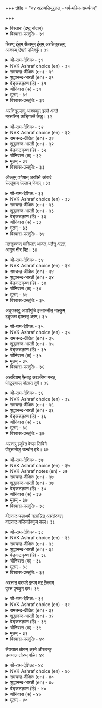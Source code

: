 +++
title = "०४ अऱन्वलियुऱुत्तल् - धर्म-महिम-समर्थनम्"

+++

<details><summary>विस्तारः (द्रष्टुं नोद्यम्)</summary>

धर्म-महिम-समर्थनम्॥

धार्मिकैर् यति-वरैर् महात्मभिर् उपदिष्टे ऐहिक-पुरुषार्थ-त्रये  
अर्थकामवन् न भवति धर्मः,  
यतस् स ऐहिक-फलानाम् आमुष्मिक-स्वर्ग-फलस्य मोक्षस्य च साधनं भवति ।  
अतस् तन् महिमानुवर्णनम् अत्राधिकारे।
</details>


<details open><summary>विश्वास-प्रस्तुतिः - ३१</summary>

सिऱप्पु ईऩुम् सॆल्वमुम् ईऩुम् अऱत्तिऩूउङ्गु  
आक्कम् ऎवऩो उयिर्क्कु। ३१  
</details>

<details><summary>श्री-राम-देशिकः - ३१</summary>

धर्मात् सञ्जायते कीर्तिः  
धर्माद् **उत्पद्यते** धनम् ।  
धर्माद् अप्य् अधिकं वस्तु  
प्राणिनां किं नु वर्तते ॥ ३१॥
</details>

<details><summary>NVK Ashraf choice (en) - ३१</summary>

००३१  
What gain greater than virtue can a living man obtain,  
Which yields fame and fortune?  
(G.U. Pope), (K. Kannan)  
</details>

<details><summary>रामचन्द्र-दीक्षितः (en) - ३१</summary>

31\. ciṟappu īṉum; celvamum īṉum; aṟattiṉ ūuṅku  
ākkam evaṉō, uyirkku.

31\. Is there anything higher in life than Dharma? It secures glory and wealth.  
</details>

<details><summary>शुद्धानन्द-भारती (en) - ३१</summary>

1\. சிறப்புஈனும்; செல்வமும் ஈனும்; அறத்தினுஉங்கு  
ஆக்கம் எவனோ உயிர்க்கு  
From virtue weal and wealth outflow;  
What greater good can mankind know?         31  
</details>

<details><summary>वेङ्कटकृष्ण (हि) - ३१</summary>

31
मोक्षप्रद तो धर्म है, धन दे वही अमेय ।  
उससे बढ़ कर जीव को, है क्या कोई श्रेय ॥
</details>

<details><summary>श्रीनिवास (क) - ३१</summary>

31. श्रेयस्सु मत्तु ऐश्वर्यवन्नु तरुव धर्मक्किन्त मिगिलाद भाग्य एनुण्टु ई बाळिनल्लि?

</details>

<details><summary>मूलम् - ३१</summary>

सिऱप्पु ईऩुम् सॆल्वमुम् ईऩुम् अऱत्तिऩूउङ्गु  
आक्कम् ऎवऩो उयिर्क्कु। ३१  
</details>

<details open><summary>विश्वास-प्रस्तुतिः - ३२</summary>

अऱत्तिऩूउङ्गु आक्कमुम् इल्लै अदऩै  
मऱत्तलिऩ् ऊङ्गिल्लै केडु। ३२  
</details>

<details><summary>श्री-राम-देशिकः - ३२</summary>

धर्मानुष्ठान-विभवात्  
देहिनां **आयते** सुखम् ।  
धर्माणाम् अननुष्ठानाद्  
अनिष्टं **सम्भवेद्** इह ॥ ३२॥
</details>

<details><summary>NVK Ashraf choice (en) - ३२</summary>

००३२  
There is no greater gain than virtue.  
No surer path to ruin than its neglect.  
(Norman Cutler)  
</details>

<details><summary>रामचन्द्र-दीक्षितः (en) - ३२</summary>

32\. aṟattiṉ ūuṅku ākkamum illai; ataṉai  
maṟattaliṉ ūṅku illai kēṭu.

32\. Nothing is higher than Dharma; to forget it is wrought with greatest evil.  
</details>

<details><summary>शुद्धानन्द-भारती (en) - ३२</summary>

2\. அறத்தின் ஊங்கு ஆக்கமும் இல்லை; அதனை  
மறத்தலின் ஊங்குஇல்லை கேடு  
Virtue enhances joy and gain;  
Forsaking it is fall and pain.         32  
</details>

<details><summary>वेङ्कटकृष्ण (हि) - ३२</summary>

32
बढ़ कर कहीं सुधर्म से, अन्य न कुछ भी श्रेय ।  
भूला तो उससे बड़ा, और न कुछ अश्रेय ॥
</details>

<details><summary>श्रीनिवास (क) - ३२</summary>

32. धर्मक्किन्त मिगिलाद सम्पत्तु इल्ल ; अदन्नु मरॆयुवुदरिन्द मिगिलाद केडू इल्ल.

</details>

<details><summary>मूलम् - ३२</summary>

अऱत्तिऩूउङ्गु आक्कमुम् इल्लै अदऩै  
मऱत्तलिऩ् ऊङ्गिल्लै केडु। ३२  
</details>

<details open><summary>विश्वास-प्रस्तुतिः - ३३</summary>

ऒल्लुम् वगैयाऩ् अऱविऩै ओवादे  
सॆल्लुंवाय् ऎल्लाञ् जॆयल्। ३३  
</details>

<details><summary>श्री-राम-देशिकः - ३३</summary>

मनो-वाक्-काय-करणैः  
धर्म-कार्ये यथा-विधि ।  
**कर्तव्यं** स्यात् यथा-शक्ति  
समयस्यानुरोधतः ॥ ३३॥
</details>

<details><summary>NVK Ashraf choice (en) - ३३</summary>

००३३  
The right thing to do is to be righteous  
At all places and all times. *  
(K. Kannan)  
</details>

<details><summary>रामचन्द्र-दीक्षितः (en) - ३३</summary>

33\. ollum vakaiyāṉ aṟaviṉai ōvātē  
cellum vāy ellām ceyal.

33\. Avail yourself of all opportunities. Do not cease from practising Dharma on all possible occasions to the best of your ability.  
</details>

<details><summary>शुद्धानन्द-भारती (en) - ३३</summary>

3\. ஒல்லும் வகையான் அறவினை ஓவாதே  
செல்லும்வா யெல்லாஞ் செயல்  
Perform good deeds as much you can  
Always and everywhere, o man!         33  
</details>

<details><summary>वेङ्कटकृष्ण (हि) - ३३</summary>

33
यथाशक्ति करना सदा, धर्मयुक्त ही कर्म ।  
तन से मन से वचन से, सर्व रीती से धर्म  ।  
</details>

<details><summary>श्रीनिवास (क) - ३३</summary>

33. उचितवाद मार्गगळिन्द, सल्लतक्क ऎडगळल्लॆल्ल धर्मकार्यवन्नु बिडदॆ आचरिसिकॊण्डु बरबेकु.

</details>

<details><summary>मूलम् - ३३</summary>

ऒल्लुम् वगैयाऩ् अऱविऩै ओवादे  
सॆल्लुंवाय् ऎल्लाञ् जॆयल्। ३३  
</details>

<details open><summary>विश्वास-प्रस्तुतिः - ३४</summary>

मऩत्तुक्कण् मासिलऩ् आदल् अऩैत्तु अऱऩ्  
आगुल नीर पिऱ। ३४  
</details>

<details><summary>श्री-राम-देशिकः - ३४</summary>

यत् **कृतं** शुद्ध-मनसा  
स धर्म इति **कथ्यते** ।  
हृच्-छुद्धि-रहितं कर्म  
केवलाडम्बरार्थकम् ॥ ३४॥
</details>

<details><summary>NVK Ashraf choice (en) - ३४</summary>

००३४  
A blemishless mind is the basis of all virtue.  
Everything else is empty show.  
(S.M. Diaz)  
</details>

<details><summary>रामचन्द्र-दीक्षितः (en) - ३४</summary>

34\. maṉattukkaṇ mācu ilaṉ ātal; aṉaittu aṟaṉ;  
ākula nīra, piṟa.

34\. Be pure in mind. That is Dharma. All else is but pompous show.  
</details>

<details><summary>शुद्धानन्द-भारती (en) - ३४</summary>

4\. மனத்துக்கண் மாசிலன் ஆதல்; அனைத்துஅறன்;  
ஆகுல நீர பிற  
In spotless mind virtue is found  
And not in show and swelling sound.         34  
</details>

<details><summary>वेङ्कटकृष्ण (हि) - ३४</summary>

34
मन का होना मल रहित, इतना ही है धर्म ।  
बाकी सब केवल रहे, ठाट-बाट के कर्म ॥
</details>

<details><summary>श्रीनिवास (क) - ३४</summary>

34. मनदल्लि निर्मलनादरॆ अदे धर्म ; मत्तॆल्लवू बरिय आडम्बर.

</details>

<details><summary>मूलम् - ३४</summary>

मऩत्तुक्कण् मासिलऩ् आदल् अऩैत्तु अऱऩ्  
आगुल नीर पिऱ। ३४  
</details>

<details open><summary>विश्वास-प्रस्तुतिः - ३५</summary>

अऴुक्काऱु अवावॆगुळि इऩ्ऩाच्चॊल् नाऩ्कुम्  
इऴुक्का इयऩ्ऱतु अऱम्। ३५  
</details>

<details><summary>श्री-राम-देशिकः - ३५</summary>

क्रोधो लोभः कठोरोक्तिर्  
असूयेति चतुर्विधान् ।  
दोषान् विना **कृते कार्ये**  
धर्म इत्य् **उच्यते** बुधैः ॥ ३५॥
</details>

<details><summary>NVK Ashraf choice (en) - ३५</summary>

००३५  
Envy, greed, wrath and harsh words:  
These four avoided is virtue.  
(P.S. Sundaram)  
</details>

<details><summary>रामचन्द्र-दीक्षितः (en) - ३५</summary>

35\. aḻukkāṟu, avā, vekuḷi, iṉṉāc col, nāṉkum  
iḻukkā iyaṉṟatu-aṟam.

35\. That course of conduct that steers clear of every desire, wrath, and offensive speech — is alone Dharma.  
</details>

<details><summary>शुद्धानन्द-भारती (en) - ३५</summary>

5\. அழுக்காறு அவாவெகுளி இன்னாச்சொல் நான்கும்  
இழுக்கா இயன்றது அறம்  
Four ills eschew and virtue reach,  
Lust, anger, envy, evil-speech.         35  
</details>

<details><summary>वेङ्कटकृष्ण (हि) - ३५</summary>

35
क्रोध लोभ फिर कटुवचन, और जलन ये चार ।  
इनसे बच कर जो हुआ, वही धर्म का सार ॥
</details>

<details><summary>श्रीनिवास (क) - ३५</summary>

35. असूयॆ, अळियासॆ, कोप, मनस्सु नोयुव मातु ई नाल्कन्नु तॊरॆदु बिडुवुदे धर्म.

</details>

<details><summary>मूलम् - ३५</summary>

अऴुक्काऱु अवावॆगुळि इऩ्ऩाच्चॊल् नाऩ्कुम्  
इऴुक्का इयऩ्ऱतु अऱम्। ३५  
</details>

<details open><summary>विश्वास-प्रस्तुतिः - ३६</summary>

अऩ्ऱऱिवाम् ऎऩ्ऩादु अऱञ्जॆय्ग मऱ्ऱतु  
पॊऩ्ऱुङ्गाल् पॊऩ्ऱात् तुणै। ३६  
</details>

<details><summary>श्री-राम-देशिकः - ३६</summary>

पश्चाद् इति मतिं त्यक्त्वा  
बाल्ये धर्मे **वितन्वतः** ।  
स धर्मो मृत्यु-कालेऽपि  
स्थितः **साह्यकरो भवेत्** ॥ ३६॥
</details>

<details><summary>NVK Ashraf choice (en) - ३६</summary>

००३६  
Defer not virtue but practice now.  
At the dying hour she will be your undying friend. *  
(W.H. Drew and J. Lazarus)  
</details>

<details><summary>रामचन्द्र-दीक्षितः (en) - ३६</summary>

36\. 'aṉṟu aṟivām' eṉṉātu, aṟam ceyka; maṟṟu atu  
poṉṟuṅkāl poṉṟāt tuṇai.

36\. Do not postpone doing Dharma. Do it now. For it will be a never failing friend at your death.  
</details>

<details><summary>शुद्धानन्द-भारती (en) - ३६</summary>

6\. அன்றறிவாம் என்னாது அறஞ்செய்க மற்றது  
பொன்றுங்கால் பொன்றாத் துணை  
Do good enow; defer it not  
A deathless aid in death if sought.         36  
</details>

<details><summary>वेङ्कटकृष्ण (हि) - ३६</summary>

36
'बाद करें मरते समय', सोच न यों, कर धर्म ।  
जान जाय जब छोड़ तन, चिर संगी है धर्म ॥
</details>

<details><summary>श्रीनिवास (क) - ३६</summary>

36. धर्मवन्नु मुन्दॆ ऎन्दादरू आचरिसिदरायितु ऎन्दु उपेक्षिसदॆ, इन्दे कैगॊळ्ळबेकु ; अदे मरण कालक्कॆ नॆलॆयाद आधार.

</details>

<details><summary>मूलम् - ३६</summary>

अऩ्ऱऱिवाम् ऎऩ्ऩादु अऱञ्जॆय्ग मऱ्ऱतु  
पॊऩ्ऱुङ्गाल् पॊऩ्ऱात् तुणै। ३६  
</details>

<details open><summary>विश्वास-प्रस्तुतिः - ३७</summary>

अऱत्ताऱु इदुवॆऩ वेण्डा सिविगै  
पॊऱुत्ताऩोडु ऊर्न्दाऩ् इडै। ३७  
</details>

<details><summary>श्री-राम-देशिकः - ३७</summary>

शिबिका-वाहकं **दृष्ट्वा**  
तत्रत्यञ् च **समक्षतः** ।  
धर्म-प्रभावे +++(पूर्व-जन्म-कर्मानुमानेन)+++ सुज्ञेये  
कुतः शास्त्रं, कुतः श्रुतिः ॥ ३७॥ +++(5)+++
</details>

<details><summary>NVK Ashraf choice (en) - ३७</summary>

००३७  
Inquiring about virtues' benefits? See that between  
The rider and bearer of a palanquin. *  
(Satguru Subramuniyaswami), (M.S. Poornalingam Pillai)  
</details>

<details><summary>NVK Ashraf notes (en) - ३७</summary>

३७. (V.V.S. Aiyar)'s translation would explain this better: "Ask me not, What will it profit a man if he is righteous? Look at the bearer of the palanquin and him that rideth on it."
</details>

<details><summary>रामचन्द्र-दीक्षितः (en) - ३७</summary>

37\. 'aṟattu āṟu itu' eṉa vēṇṭā; civikai  
poṟuttāṉoṭu ūrntāṉ iṭai.

37\. Why search for the fruits of Dharma? Behold the one in the palanquin and the palanquin-bearer.  
</details>

<details><summary>शुद्धानन्द-भारती (en) - ३७</summary>

7\. அறத்தாறு இதுஎன வேண்டா சிவிகை  
பொறுத்தானோடு ஊர்ந்தான் இடை  
Litter-bearer and rider say  
Without a word, the fortune's way.         37  
</details>

<details><summary>वेङ्कटकृष्ण (हि) - ३७</summary>

37
धर्म-कर्म के सुफल का, क्या चाहिये प्रमाण ।  
शिविकारूढ़, कहार के, अंतर से तू जान ॥
</details>

<details><summary>श्रीनिवास (क) - ३७</summary>

37. धर्मद फल इदॆन्दु व्यर्थवागि वर्णिसबेड. पल्लक्कि हॊरुववनल्लि मत्तु पल्लक्कियल्लि कुळितिरुववनल्लि नोडु.

</details>

<details><summary>मूलम् - ३७</summary>

अऱत्ताऱु इदुवॆऩ वेण्डा सिविगै  
पॊऱुत्ताऩोडु ऊर्न्दाऩ् इडै। ३७  
</details>

<details open><summary>विश्वास-प्रस्तुतिः - ३८</summary>

वीऴ्नाळ् पडाअमै नऩ्ऱाऱ्ऱिऩ् अह्दॊरुवऩ्  
वाऴ्नाळ् वऴियडैक्कुम् कल्। ३८  
</details>

<details><summary>श्री-राम-देशिकः - ३८</summary>

अनुस्यूततया धर्म-  
कार्ये जन्मनि यत् **कृतम्** ।  
तत् पुनर्-जन्म-मार्गस्य  
**निरोधक-शिलायते** ॥ ३८॥
</details>

<details><summary>NVK Ashraf choice (en) - ३८</summary>

००३८  
The good you do without wasting a day  
Is the stone that blocks the way to rebirth. *  
(P.S. Sundaram)  
</details>

<details><summary>रामचन्द्र-दीक्षितः (en) - ३८</summary>

38\. vīḻ nāḷ paṭāamai naṉṟu āṟṟiṉ, aḵtu oruvaṉ  
vāḻ nāḷ vaḻi aṭaikkum kal.

38\. If one were to practise righteousness every day it would be the stone that blocks the way to re-birth.  
</details>

<details><summary>शुद्धानन्द-भारती (en) - ३८</summary>

8\. வீழ்நாள் படாஅமை நன்றாற்றின் அஃதொருவன்  
வாழ்நாள் வழியடைக்குங் கல்  
Like stones that block rebirth and pain  
Are doing good and good again.         38  
</details>

<details><summary>वेङ्कटकृष्ण (हि) - ३८</summary>

38
बिना गँवाए व्यर्थ दिन, खूब करो यदि धर्म ।  
जन्म-मार्ग को रोकता, शिलारूप वह धर्म ॥
</details>

<details><summary>श्रीनिवास (क) - ३८</summary>

38. दिनवॊन्दू व्यर्थमाडदन्तॆ सद्दर्मवन्नु कैगॊण्डरॆ अदु ऒब्बन मरु हुट्टु इल्लदन्तॆ माडुत्तदॆ. अवन मरुहुट्टिन हादियल्लि अदु अड्डवागिट्ट कल्लिनन्तॆ नॆरवागुत्तदॆ.

</details>

<details><summary>मूलम् - ३८</summary>

वीऴ्नाळ् पडाअमै नऩ्ऱाऱ्ऱिऩ् अह्दॊरुवऩ्  
वाऴ्नाळ् वऴियडैक्कुम् कल्। ३८  
</details>

<details open><summary>विश्वास-प्रस्तुतिः - ३९</summary>

अऱत्ताऩ् वरुवदे इऩ्पम् मऱ् ऱॆल्लाम्  
पुऱत्त पुगऴुम् इल। ३९  
</details>

<details><summary>श्री-राम-देशिकः - ३९</summary>

यल् **लब्धं** धर्म-मार्गेण  
तद् एव **सुखम् इष्यते** ।  
अ-धर्माद् वस्तु यत् **प्राप्तं**  
न सा कीर्तिर् न तत् सुखम् ॥ ३९॥
</details>

<details><summary>NVK Ashraf choice (en) - ३९</summary>

००३९  
Virtue alone brings happiness;  
All else is naught, and without praise. *  
(P.S. Sundaram)  
</details>

<details><summary>रामचन्द्र-दीक्षितः (en) - ३९</summary>

39\. aṟattāṉ varuvatē iṉpam; maṟṟu ellām  
puṟatta; pukaḻum ila.

39\. Happiness springs only from Dharma. All else is sorrow and merits no praise.  
</details>

<details><summary>शुद्धानन्द-भारती (en) - ३९</summary>

9\. அறத்தான் வருவதே இன்பம்:மற் றெல்லாம்  
புறத்த புகழும் இல  
Weal flows only from virtue done  
The rest is rue and renown gone.         39  
</details>

<details><summary>वेङ्कटकृष्ण (हि) - ३९</summary>

39
धर्म-कर्म से जो हुआ, वही सही सुख-लाभ ।  
अन्य कर्म से सुख नहीं, न तो कीर्ति का लाभ ॥
</details>

<details><summary>श्रीनिवास (क) - ३९</summary>

39. धर्म मार्गदिन्द बरुवुदे सुख ; उळिदॆल्लवू असुखक्कॆ नॆलॆ ; अवुगळल्लि कीर्तियू इल्ल.

</details>

<details><summary>मूलम् - ३९</summary>

अऱत्ताऩ् वरुवदे इऩ्पम् मऱ् ऱॆल्लाम्  
पुऱत्त पुगऴुम् इल। ३९  
</details>

<details open><summary>विश्वास-प्रस्तुतिः - ४०</summary>

सॆयऱ्पाल तोरुम् अऱऩे ऒरुवऱ्कु  
उयऱ्पाल तोरुम् पऴि। ४०  
</details>

<details><summary>श्री-राम-देशिकः - ४०</summary>

सत्-कर्मैव सदा **कार्यं**  
सर्व-यत्नेन मानवैः ।  
अपवाद-करं चान्यत्  
वर्जनीयतयोच्यते ॥ ४०॥
</details>

<details><summary>NVK Ashraf choice (en) - ४०</summary>

००४०  
Virtue is that which should be done.  
And vice is that which should be shun.  
(G.U. Pope), (Kasthuri Sreenivasan)  
</details>

<details><summary>रामचन्द्र-दीक्षितः (en) - ४०</summary>

40\. ceyaṟpālatu ōrum aṟaṉē; oruvaṟku  
uyaṟpālatu ōrum paḻi.

40\. To do good and to avoid evil must be the law of our being.
</details>

<details><summary>शुद्धानन्द-भारती (en) - ४०</summary>

10\. செயற்பால தோரும் அறனே ஒருவற்கு  
உயற்பால தோரும் பழி.  
Worthy act is virtue done  
Vice is what we ought to shun.         40  
</details>

<details><summary>वेङ्कटकृष्ण (हि) - ४०</summary>

40
करने योग्य मनुष्य के, धर्म-कर्म ही मान ।  
निन्दनीय जो कर्म हैं, वर्जनीय ही जान ॥
</details>

<details><summary>श्रीनिवास (क) - ४०</summary>

40. माडबेकादुदु धर्मवॊन्दे ; बिडबेकादुदु निन्दॆ.
</details>

<details><summary>मूलम् - ४०</summary>

सॆयऱ्पाल तोरुम् अऱऩे ऒरुवऱ्कु  
उयऱ्पाल तोरुम् पऴि। ४०  
</details>

